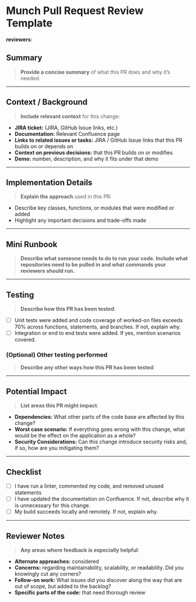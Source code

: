 # Munch Pull Request Review Template

**reviewers**:

## Summary

> **Provide a concise summary** of what this PR does and why it’s needed.

---

## Context / Background

> **Include relevant context** for this change:

- **JIRA ticket:** (JIRA, GitHub Issue links, etc.)
- **Documentation:** Relevant Confluence page
- **Links to related issues or tasks:** JIRA / GitHub Issue links that this PR builds on or depends on
- **Context on previous decisions:** that this PR builds on or modifies
- **Demo:** number, description, and why it fits under that demo

---

## Implementation Details

> **Explain the approach** used in this PR:

- Describe key classes, functions, or modules that were modified or added
- Highlight any important decisions and trade-offs made

---

## Mini Runbook

> **Describe what someone needs to do to run your code. Include what repositories need to be pulled in and what commands your reviewers should run.**

---

## Testing

> **Describe how this PR has been tested**:

- [ ] Unit tests were added and code coverage of worked-on files exceeds 70% across functions, statements, and branches. If not, explain why.
- [ ]  Integration or end to end tests were added. If yes, mention scenarios covered.

### (Optional) Other testing performed

> **Describe any other ways how this PR has been tested**:
---

## Potential Impact

> **List areas this PR might impact**:

- **Dependencies:** What other parts of the code base are affected by this change?
- **Worst case scenario:** If everything goes wrong with this change, what would be the effect on the application as a whole?
- **Security Considerations:** Can this change introduce security risks and, if so, how are you mitigating them?

---

## Checklist

- [ ] I have run a linter, commented my code, and removed unused statements
- [ ] I have updated the documentation on Confluence. If not, describe why it is unnecessary for this change.
- [ ] My build succeeds locally and remotely. If not, explain why.

---

## Reviewer Notes

> **Any areas where feedback is especially helpful**:

- **Alternate approaches:** considered
- **Concerns:** regarding maintainability, scalability, or readability. Did you knowingly cut any corners?
- **Follow-on work:** What issues did you discover along the way that are out of scope, but added to the backlog?
- **Specific parts of the code:** that need thorough review

